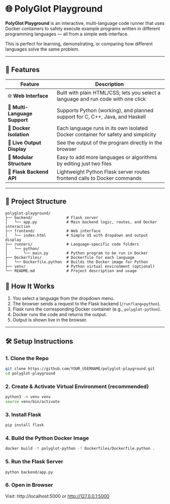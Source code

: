 # 🌐 PolyGlot Playground

**PolyGlot Playground** is an interactive, multi-language code runner that uses Docker containers to safely execute example programs written in different programming languages — all from a simple web interface.

This is perfect for learning, demonstrating, or comparing how different languages solve the same problem.

---

## 🚀 Features

| Feature                              | Description |
|-------------------------------------|-------------|
| 🌐 **Web Interface**                | Built with plain HTML/CSS; lets you select a language and run code with one click |
| 🧠 **Multi-Language Support**       | Supports Python (working), and planned support for C, C++, Java, and Haskell |
| 🐳 **Docker Isolation**             | Each language runs in its own isolated Docker container for safety and simplicity |
| 🔁 **Live Output Display**          | See the output of the program directly in the browser |
| 🧩 **Modular Structure**            | Easy to add more languages or algorithms by editing just two files |
| 🔧 **Flask Backend API**            | Lightweight Python Flask server routes frontend calls to Docker commands |

---

## 📁 Project Structure

```plaintext
polyglot-playground/
├── backend/               # Flask server
│   └── app.py             # Main backend logic, routes, and Docker interaction
├── frontend/              # Web interface
│   └── index.html         # Simple UI with dropdown and output display
├── runners/               # Language-specific code folders
│   └── python/
│       └── main.py        # Python program to be run in Docker
├── Dockerfiles/           # Dockerfile for each language
│   └── Dockerfile.python  # Builds the Docker image for Python
├── venv/                  # Python virtual environment (optional)
└── README.md              # Project description and usage
```


## 🧪 How It Works

1. You select a language from the dropdown menu.
2. The browser sends a request to the Flask backend (`/run?lang=python`).
3. Flask runs the corresponding Docker container (e.g., `polyglot-python`).
4. Docker runs the code and returns the output.
5. Output is shown live in the browser.

---

## 🛠️ Setup Instructions

### 1. Clone the Repo

```bash
git clone https://github.com/YOUR_USERNAME/polyglot-playground.git
cd polyglot-playground
```
### 2. Create & Activate Virtual Environment (recommended)

```bash
python3 -m venv venv
source venv/bin/activate
```
### 3. Install Flask

```bash
pip install flask
```
### 4. Build the Python Docker Image

```bash
docker build -t polyglot-python -f Dockerfiles/Dockerfile.python .
```
### 5. Run the Flask Server

```bash
python backend/app.py
```

### 6. Open in Browser
Visit: http://localhost:5000 or http://127.0.0.1:5000
